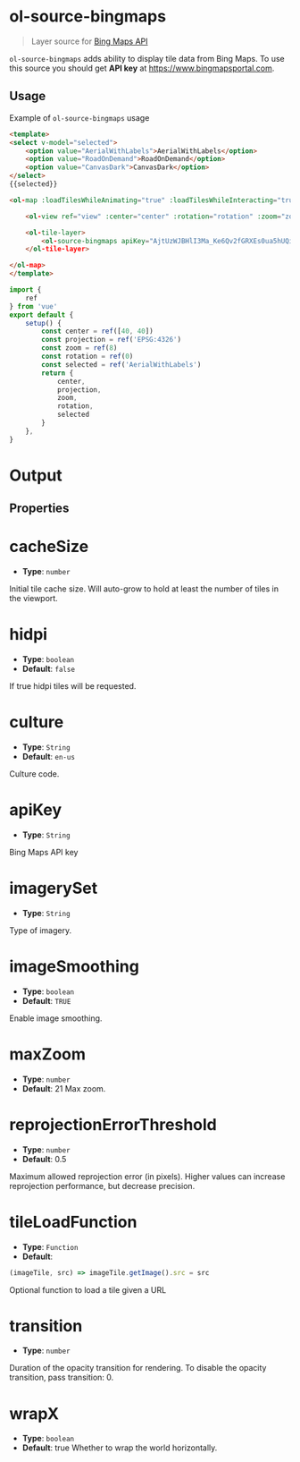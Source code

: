 # ol-source-bingmaps

> Layer source for [Bing Maps API](https://www.bing.com/maps)

`ol-source-bingmaps` adds ability to display tile data from Bing Maps. To use
this source you should get **API key** at https://www.bingmapsportal.com.

## Usage

Example of `ol-source-bingmaps` usage

```html
<template>
<select v-model="selected">
    <option value="AerialWithLabels">AerialWithLabels</option>
    <option value="RoadOnDemand">RoadOnDemand</option>
    <option value="CanvasDark">CanvasDark</option>
</select>
{{selected}}

<ol-map :loadTilesWhileAnimating="true" :loadTilesWhileInteracting="true" style="height:400px">

    <ol-view ref="view" :center="center" :rotation="rotation" :zoom="zoom" :projection="projection" />

    <ol-tile-layer>
        <ol-source-bingmaps apiKey="AjtUzWJBHlI3Ma_Ke6Qv2fGRXEs0ua5hUQi54ECwfXTiWsitll4AkETZDihjcfeI" :imagerySet="selected" />
    </ol-tile-layer>

</ol-map>
</template>
```

```js
import {
    ref
} from 'vue'
export default {
    setup() {
        const center = ref([40, 40])
        const projection = ref('EPSG:4326')
        const zoom = ref(8)
        const rotation = ref(0)
        const selected = ref('AerialWithLabels')
        return {
            center,
            projection,
            zoom,
            rotation,
            selected
        }
    },
}
```

# Output

<script setup>
import BingMapsDemo from "@demos/BingMapsDemo.vue"
</script>

<ClientOnly>
<BingMapsDemo />
</ClientOnly>




## Properties


# cacheSize

- **Type**: `number`

Initial tile cache size. Will auto-grow to hold at least the number of tiles in the viewport.

# hidpi

- **Type**: `boolean`
- **Default**: `false`

	
If true hidpi tiles will be requested.

# culture

- **Type**: `String`
- **Default**: `en-us`

Culture code.

# apiKey

- **Type**: `String`

Bing Maps API key

# imagerySet

- **Type**: `String`

	
Type of imagery.

# imageSmoothing

- **Type**: `boolean`
- **Default**: `TRUE`

Enable image smoothing.

# maxZoom

- **Type**: `number`
- **Default**: 21
Max zoom.


# reprojectionErrorThreshold

- **Type**: `number `
- **Default**:  0.5
	
Maximum allowed reprojection error (in pixels). Higher values can increase reprojection performance, but decrease precision.

# tileLoadFunction

- **Type**: `Function`
- **Default**: 
```js 
(imageTile, src) => imageTile.getImage().src = src 
```
	
Optional function to load a tile given a URL


# transition

- **Type**: `number`

Duration of the opacity transition for rendering. To disable the opacity transition, pass transition: 0.


# wrapX

- **Type**: `boolean `
- **Default**:  true
Whether to wrap the world horizontally.

